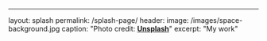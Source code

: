 ---
layout: splash
permalink: /splash-page/
header:
    image: /images/space-background.jpg
    caption: "Photo credit: [**Unsplash**](hhtps://unsplash.com)"
excerpt: "My work"



